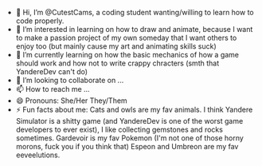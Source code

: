 - 👋 Hi, I’m @CutestCams, a coding student wanting/willing to learn how to code properly.
- 👀 I’m interested in learning on how to draw and animate, because I want to make a passion project of my own someday that I want others to enjoy too (but mainly cause my art and animating skills suck) 
- 🌱 I’m currently learning on how the basic mechanics of how a game should work and how not to write crappy chracters (smth that YandereDev can't do)
- 💞️ I’m looking to collaborate on ...
- 📫 How to reach me ...
- 😄 Pronouns: She/Her They/Them
- ⚡ Fun facts about me:
  Cats and owls are my fav animals.
  I think Yandere Simulator is a shitty game (and YandereDev is one of the worst game developers to ever exist),
  I like collecting gemstones and rocks sometimes.
  Gardevoir is my fav Pokemon (I'm not one of those horny morons, fuck you if you think that)
  Espeon and Umbreon are my fav eeveelutions.

<!---
CutestCams/CutestCams is a ✨ special ✨ repository because its `README.md` (this file) appears on your GitHub profile.
You can click the Preview link to take a look at your changes.
--->
